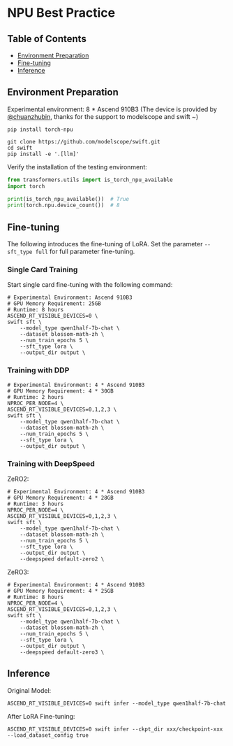 # NPU Best Practice

## Table of Contents
- [Environment Preparation](#Environment-Preparation)
- [Fine-tuning](#Fine-tuning)
- [Inference](#Inference)

## Environment Preparation

Experimental environment: 8 * Ascend 910B3 (The device is provided by [@chuanzhubin](https://github.com/chuanzhubin), thanks for the support to modelscope and swift ~)

```shell
pip install torch-npu

git clone https://github.com/modelscope/swift.git
cd swift
pip install -e '.[llm]'
```

Verify the installation of the testing environment:
```python
from transformers.utils import is_torch_npu_available
import torch

print(is_torch_npu_available())  # True
print(torch.npu.device_count())  # 8
```

## Fine-tuning
The following introduces the fine-tuning of LoRA. Set the parameter `--sft_type full` for full parameter fine-tuning.


### Single Card Training

Start single card fine-tuning with the following command:

```shell
# Experimental Environment: Ascend 910B3
# GPU Memory Requirement: 25GB
# Runtime: 8 hours
ASCEND_RT_VISIBLE_DEVICES=0 \
swift sft \
    --model_type qwen1half-7b-chat \
    --dataset blossom-math-zh \
    --num_train_epochs 5 \
    --sft_type lora \
    --output_dir output \
```


### Training with DDP

```shell
# Experimental Environment: 4 * Ascend 910B3
# GPU Memory Requirement: 4 * 30GB
# Runtime: 2 hours
NPROC_PER_NODE=4 \
ASCEND_RT_VISIBLE_DEVICES=0,1,2,3 \
swift sft \
    --model_type qwen1half-7b-chat \
    --dataset blossom-math-zh \
    --num_train_epochs 5 \
    --sft_type lora \
    --output_dir output \
```


### Training with DeepSpeed

ZeRO2:
```shell
# Experimental Environment: 4 * Ascend 910B3
# GPU Memory Requirement: 4 * 28GB
# Runtime: 3 hours
NPROC_PER_NODE=4 \
ASCEND_RT_VISIBLE_DEVICES=0,1,2,3 \
swift sft \
    --model_type qwen1half-7b-chat \
    --dataset blossom-math-zh \
    --num_train_epochs 5 \
    --sft_type lora \
    --output_dir output \
    --deepspeed default-zero2 \
```

ZeRO3:
```shell
# Experimental Environment: 4 * Ascend 910B3
# GPU Memory Requirement: 4 * 25GB
# Runtime: 8 hours
NPROC_PER_NODE=4 \
ASCEND_RT_VISIBLE_DEVICES=0,1,2,3 \
swift sft \
    --model_type qwen1half-7b-chat \
    --dataset blossom-math-zh \
    --num_train_epochs 5 \
    --sft_type lora \
    --output_dir output \
    --deepspeed default-zero3 \
```


## Inference

Original Model:
```shell
ASCEND_RT_VISIBLE_DEVICES=0 swift infer --model_type qwen1half-7b-chat
```

After LoRA Fine-tuning:
```shell
ASCEND_RT_VISIBLE_DEVICES=0 swift infer --ckpt_dir xxx/checkpoint-xxx --load_dataset_config true
```

